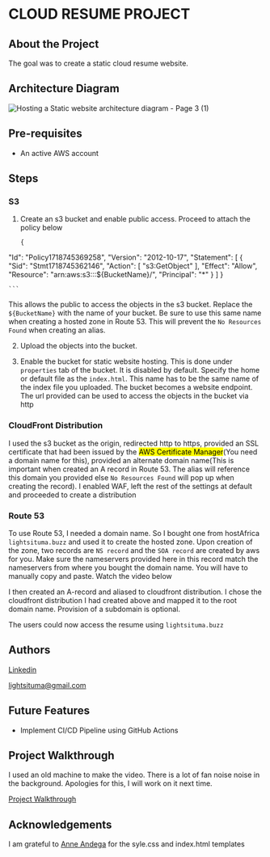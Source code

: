 # CLOUD RESUME PROJECT

## About the Project
The goal was to create a static cloud resume website.

## Architecture Diagram
![Hosting a Static website architecture diagram - Page 3 (1)](https://github.com/Light1596/Cloud-Resume/assets/127042301/c137287a-3230-4563-97a2-0d99cd6a5389)

## Pre-requisites
+ An active AWS account

## Steps

### S3 

1. Create an s3 bucket and enable public access. Proceed to attach the policy below
    ```
    {
  "Id": "Policy1718745369258",
  "Version": "2012-10-17",
  "Statement": [
    {
      "Sid": "Stmt1718745362146",
      "Action": [
        "s3:GetObject"
      ],
      "Effect": "Allow",
      "Resource": "arn:aws:s3:::${BucketName}/",
      "Principal": "*"
    }
  ]
}

    ```
This allows the public to access the objects in the s3 bucket. Replace the `${BucketName}` with the name of your bucket. Be sure to use this same name when creating a hosted zone in Route 53. This will prevent the `No Resources Found` when creating an alias.

2. Upload the objects into the bucket.
   
3. Enable the bucket for static website hosting. This is done under `properties` tab of the bucket. It is disabled by default. Specify the home or default file as the `index.html`. This name has to be the same name of the index file you uploaded. The bucket becomes a website endpoint. The url provided can be used to access the objects in the bucket via http

### CloudFront Distribution
I used the s3 bucket as the origin, redirected http to https, provided an SSL certificate that had been issued by the <mark>AWS Certificate Manager</mark>(You need a domain name for this), provided an alternate domain name(This is important when created an A record in Route 53. The alias will reference this domain you provided else `No Resources Found` will pop up when creating the record). I enabled WAF, left the rest of the settings at default and proceeded to create a distribution

### Route 53
To use Route 53, I needed a domain name. So I bought one from hostAfrica `lightsituma.buzz` and used it to create the hosted zone. Upon creation of the zone, two records are `NS record` and the `SOA record` are created by aws for you. Make sure the nameservers provided here in this record match the nameservers from where you bought the domain name. You will have to manually copy and paste. Watch the video below 

I then created an A-record and aliased to cloudfront distribution. I chose the cloudfront distribution I had created above and mapped it to the root domain name. Provision of a subdomain is optional.

The users could now access the resume using `lightsituma.buzz`
## Authors
[Linkedin](www.linkedin.com/in/light-situma-35b522166)

<lightsituma@gmail.com>

## Future Features
+ Implement CI/CD Pipeline using GitHub Actions

## Project Walkthrough
I used an old machine to make the video. There is a lot of fan noise noise in the background. Apologies for this, I will work on it next time.

[Project Walkthrough](https://drive.google.com/file/d/1b14P7NXy-ZoS9__dXrKrihzvnssnfY8R/view?usp=drive_link)

## Acknowledgements
I am grateful to [Anne Andega](https://www.linkedin.com/in/anne-andega?miniProfileUrn=urn%3Ali%3Afs_miniProfile%3AACoAAD4okqgBAYePr9vokcGJsQsEXFI-ciETjY4&lipi=urn%3Ali%3Apage%3Ad_flagship3_search_srp_all%3BWssziKLWRmev0GietXddww%3D%3D) for the syle.css and index.html templates


